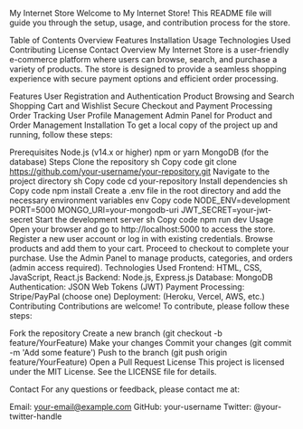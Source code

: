 My Internet Store
Welcome to My Internet Store! This README file will guide you through the setup, usage, and contribution process for the store.

Table of Contents
Overview
Features
Installation
Usage
Technologies Used
Contributing
License
Contact
Overview
My Internet Store is a user-friendly e-commerce platform where users can browse, search, and purchase a variety of products. The store is designed to provide a seamless shopping experience with secure payment options and efficient order processing.

Features
User Registration and Authentication
Product Browsing and Search
Shopping Cart and Wishlist
Secure Checkout and Payment Processing
Order Tracking
User Profile Management
Admin Panel for Product and Order Management
Installation
To get a local copy of the project up and running, follow these steps:

Prerequisites
Node.js (v14.x or higher)
npm or yarn
MongoDB (for the database)
Steps
Clone the repository
sh
Copy code
git clone https://github.com/your-username/your-repository.git
Navigate to the project directory
sh
Copy code
cd your-repository
Install dependencies
sh
Copy code
npm install
Create a .env file in the root directory and add the necessary environment variables
env
Copy code
NODE_ENV=development
PORT=5000
MONGO_URI=your-mongodb-uri
JWT_SECRET=your-jwt-secret
Start the development server
sh
Copy code
npm run dev
Usage
Open your browser and go to http://localhost:5000 to access the store.
Register a new user account or log in with existing credentials.
Browse products and add them to your cart.
Proceed to checkout to complete your purchase.
Use the Admin Panel to manage products, categories, and orders (admin access required).
Technologies Used
Frontend: HTML, CSS, JavaScript, React.js
Backend: Node.js, Express.js
Database: MongoDB
Authentication: JSON Web Tokens (JWT)
Payment Processing: Stripe/PayPal (choose one)
Deployment: (Heroku, Vercel, AWS, etc.)
Contributing
Contributions are welcome! To contribute, please follow these steps:

Fork the repository
Create a new branch (git checkout -b feature/YourFeature)
Make your changes
Commit your changes (git commit -m 'Add some feature')
Push to the branch (git push origin feature/YourFeature)
Open a Pull Request
License
This project is licensed under the MIT License. See the LICENSE file for details.

Contact
For any questions or feedback, please contact me at:

Email: your-email@example.com
GitHub: your-username
Twitter: @your-twitter-handle
